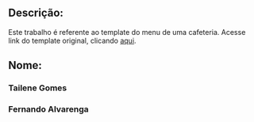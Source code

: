 ## Descrição:
Este trabalho é referente ao template do menu de uma cafeteria.
Acesse link do template original, clicando [aqui](https://www.tooplate.com/view/2118-chilling-cafe).

## Nome:
### Tailene Gomes
### Fernando Alvarenga


